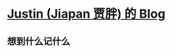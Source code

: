 <!-- layout: '' -->
<!-- title: '' -->
<!-- date: '' -->
<!-- tags: ['blog'] -->
# [Justin (Jiapan 贾胖) 的 Blog](https://blog.jiapan.tw)

## 想到什么记什么
